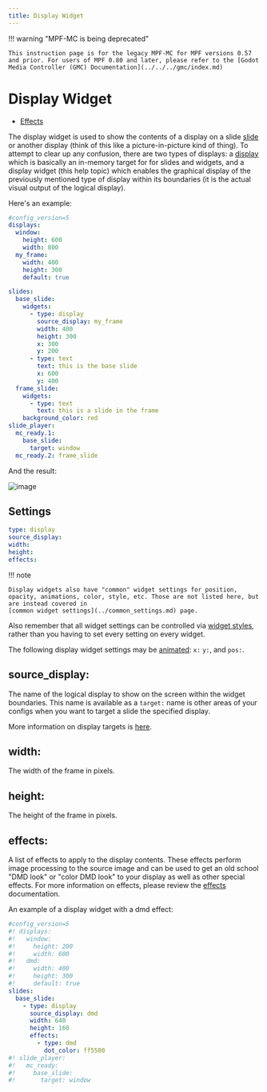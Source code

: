 ```yaml
---
title: Display Widget
---
```


!!! warning "MPF-MC is being deprecated"

    This instruction page is for the legacy MPF-MC for MPF versions 0.57 and prior. For users of MPF 0.80 and later, please refer to the [Godot Media Controller (GMC) Documentation](../../../gmc/index.md)

# Display Widget


* [Effects](effects.md)

The display widget is used to show the contents of a display on a slide
[slide](../../slides/index.md) or
another display (think of this like a picture-in-picture kind of thing).
To attempt to clear up any confusion, there are two types of displays: a
[display](../display/index.md) which
is basically an in-memory target for for slides and widgets, and a
display widget (this help topic) which enables the graphical display of
the previously mentioned type of display within its boundaries (it is
the actual visual output of the logical display).

Here's an example:

``` yaml
#config_version=5
displays:
  window:
    height: 600
    width: 800
  my_frame:
    width: 400
    height: 300
    default: true

slides:
  base_slide:
    widgets:
      - type: display
        source_display: my_frame
        width: 400
        height: 300
        x: 300
        y: 200
      - type: text
        text: this is the base slide
        x: 600
        y: 400
  frame_slide:
    widgets:
      - type: text
        text: this is a slide in the frame
    background_color: red
slide_player:
  mc_ready.1:
    base_slide:
      target: window
  mc_ready.2: frame_slide
```

And the result:

![image](../../images/slide_frame.png)

## Settings

``` yaml
type: display
source_display:
width:
height:
effects:
```

!!! note

    Display widgets also have "common" widget settings for position,
    opacity, animations, color, style, etc. Those are not listed here, but
    are instead covered in
    [common widget settings](../common_settings.md) page.

Also remember that all widget settings can be controlled via
[widget styles](../styles.md), rather than you having to set every setting on every
widget.

The following display widget settings may be
[animated](../animation.md):
`x:` `y:`, and `pos:`.

## source_display:

The name of the logical display to show on the screen within the widget
boundaries. This name is available as a `target:` name is other areas of
your configs when you want to target a slide the specified display.

More information on display targets is
[here](../../slides/display_targets.md).

## width:

The width of the frame in pixels.

## height:

The height of the frame in pixels.

## effects:

A list of effects to apply to the display contents. These effects
perform image processing to the source image and can be used to get an
old school "DMD look" or "color DMD look" to your display as well as
other special effects. For more information on effects, please review
the [effects](effects.md) documentation.

An example of a display widget with a dmd effect:

``` yaml
#config_version=5
#! displays:
#!   window:
#!     height: 200
#!     width: 600
#!   dmd:
#!     width: 400
#!     height: 300
#!     default: true
slides:
  base_slide:
    - type: display
      source_display: dmd
      width: 640
      height: 160
      effects:
        - type: dmd
          dot_color: ff5500
#! slide_player:
#!   mc_ready:
#!     base_slide:
#!       target: window
```

